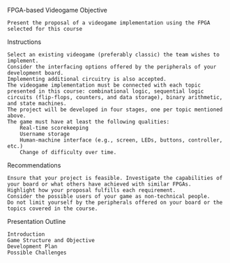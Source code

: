 FPGA-based Videogame
Objective

    Present the proposal of a videogame implementation using the FPGA selected for this course

Instructions 

    Select an existing videogame (preferably classic) the team wishes to implement.
    Consider the interfacing options offered by the peripherals of your development board.
    Implementing additional circuitry is also accepted.
    The videogame implementation must be connected with each topic presented in this course: combinational logic, sequential logic circuits (flip-flops, counters, and data storage), binary arithmetic, and state machines. 
    The project will be developed in four stages, one per topic mentioned above.
    The game must have at least the following qualities:
        Real-time scorekeeping
        Username storage
        Human-machine interface (e.g., screen, LEDs, buttons, controller, etc.)
        Change of difficulty over time.

Recommendations

    Ensure that your project is feasible. Investigate the capabilities of your board or what others have achieved with similar FPGAs.
    Highlight how your proposal fulfills each requirement.
    Consider the possible users of your game as non-technical people.
    Do not limit yourself by the peripherals offered on your board or the topics covered in the course.

Presentation Outline

    Introduction
    Game Structure and Objective
    Development Plan
    Possible Challenges
